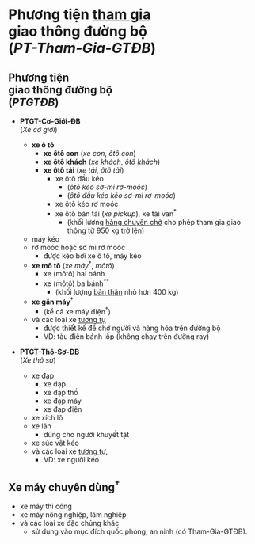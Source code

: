 # **Phương tiện <ins>tham gia</ins><br/>giao thông đường bộ**<br/>(_PT-Tham-Gia-GTĐB_)

## **Phương tiện<br/>giao thông đường bộ**<br />(_PTGTĐB_)

- **PTGT-Cơ-Giới-ĐB**<br />(_Xe cơ giới_)
  - **xe ô tô**
    - **xe ôtô con** (_xe con_, _ôtô con_)
    - **xe ôtô khách** (_xe khách_, _ôtô khách_)
    - **xe ôtô tải** (_xe tải_, _ôtô tải_) <!-- markmap: fold -->
      - xe ôtô đầu kéo
        - (_ôtô kéo sơ-mi rơ-moóc_)
        - (_ôtô đầu kéo kéo sơ-mi rơ-moóc_)
      - xe ôtô kéo rơ moóc
      - xe ôtô bán tải (_xe pickup_), xe tải van<sup>*</sup> <!-- markmap: fold -->
        - (khối lượng <ins>hàng chuyên chở</ins> cho phép tham gia giao thông từ 950 kg trở lên)
  - máy kéo
  - rơ moóc hoặc sơ mi rơ moóc <!-- markmap: fold -->
    - được kéo bởi xe ô tô, máy kéo
  - **xe mô tô** (_xe máy_<sup>†</sup>, _môtô_)
    - xe (môtô) hai bánh
    - xe (môtô) ba bánh<sup>**</sup> <!-- markmap: fold -->
      - (khối lượng <ins>bản thân</ins> nhỏ hơn 400 kg)
  - **xe gắn máy**<sup>†</sup>
    - (kể cả xe máy điện<sup>†</sup>)
  - và các loại xe <ins>tương tự</ins> <!-- markmap: fold -->
    - được thiết kế để chở người và hàng hóa trên đường bộ
    - VD: tàu điện bánh lốp (không chạy trên đường ray)

- **PTGT-Thô-Sơ-ĐB**<br/>(_Xe thô sơ_)
  - xe đạp <!-- markmap: fold -->
    - xe đạp
    - xe đạp thồ
    - xe đạp máy
    - xe đạp điện
  - xe xích lô
  - xe lăn <!-- markmap: fold -->
    - dùng cho người khuyết tật
  - xe súc vật kéo
  - và các loại xe <ins>tương tự</ins>,
    - VD: xe người kéo

## **Xe máy chuyên dùng**<sup>†</sup>  <!-- markmap: fold -->

- xe máy thi công
- xe máy nông nghiệp, lâm nghiệp
- và các loại xe đặc chủng khác <!-- markmap: fold -->
  - sử dụng vào mục đích quốc phòng, an ninh (có Tham-Gia-GTĐB).
